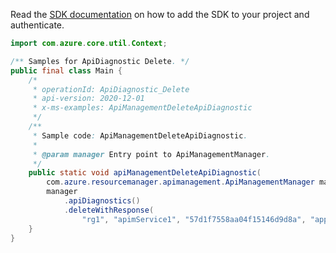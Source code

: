 Read the [SDK documentation](https://github.com/Azure/azure-sdk-for-java/blob/azure-resourcemanager-apimanagement_1.0.0-beta.2/sdk/apimanagement/azure-resourcemanager-apimanagement/README.md) on how to add the SDK to your project and authenticate.

```java
import com.azure.core.util.Context;

/** Samples for ApiDiagnostic Delete. */
public final class Main {
    /*
     * operationId: ApiDiagnostic_Delete
     * api-version: 2020-12-01
     * x-ms-examples: ApiManagementDeleteApiDiagnostic
     */
    /**
     * Sample code: ApiManagementDeleteApiDiagnostic.
     *
     * @param manager Entry point to ApiManagementManager.
     */
    public static void apiManagementDeleteApiDiagnostic(
        com.azure.resourcemanager.apimanagement.ApiManagementManager manager) {
        manager
            .apiDiagnostics()
            .deleteWithResponse(
                "rg1", "apimService1", "57d1f7558aa04f15146d9d8a", "applicationinsights", "*", Context.NONE);
    }
}
```
